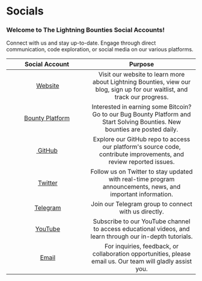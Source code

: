 # Socials

### Welcome to The Lightning Bounties Social Accounts!

Connect with us and stay up-to-date. Engage through direct communication, code exploration, or social media on our various platforms.



<table><thead><tr><th width="200" align="center">Social Account</th><th align="center">Purpose</th></tr></thead><tbody><tr><td align="center"> <img src="../.gitbook/assets/website-#ABAB54FF.svg" alt="" data-size="line"> <a href="https://www.lightningbounties.com/">Website </a></td><td align="center">Visit our website to learn more about Lightning Bounties, view our blog, sign up for our waitlist, and track our progress. </td></tr><tr><td align="center"><img src="../.gitbook/assets/beta-#ABAB54FF.svg" alt="" data-size="line"><a href="https://beta.lightningbounties.com/">Bounty Platform</a></td><td align="center">Interested in earning some Bitcoin? Go to our Bug Bounty Platform and Start Solving Bounties. New bounties are posted daily.</td></tr><tr><td align="center"><img src="../.gitbook/assets/github-#ABAB54FF.svg" alt="" data-size="line"><a href="https://github.com/MIT-Bitcoin-2024"> GitHub</a></td><td align="center">Explore our GitHub repo to access our platform's source code, contribute improvements, and review reported issues.</td></tr><tr><td align="center"><img src="../.gitbook/assets/twitter-#ABAB54FF (1).svg" alt="" data-size="line"> <a href="https://x.com/LBounties">Twitter </a></td><td align="center">Follow us on Twitter to stay updated with real-time program announcements, news, and important information.</td></tr><tr><td align="center"><img src="../.gitbook/assets/telegram-#ABAB54FF.svg" alt="" data-size="line">  <a href="https://t.me/+vEnFunP_mfRjOTJh">Telegram </a></td><td align="center">Join our Telegram group to connect with us directly.</td></tr><tr><td align="center"><img src="../.gitbook/assets/youtube-#ABAB54FF.svg" alt="" data-size="line"> <a href="https://youtube.com/@lightningbounties?si=AGCT8Zqazy1IUDaX">YouTube</a></td><td align="center">Subscribe to our YouTube channel to access educational videos, and learn through our in-depth tutorials. </td></tr><tr><td align="center"> <img src="../.gitbook/assets/email-#ABAB54FF.svg" alt="" data-size="line"> <a href="mailto:founders@lightningbounties.com">Email</a></td><td align="center">For inquiries, feedback, or collaboration opportunities, please email us. Our team will gladly assist you.</td></tr></tbody></table>







